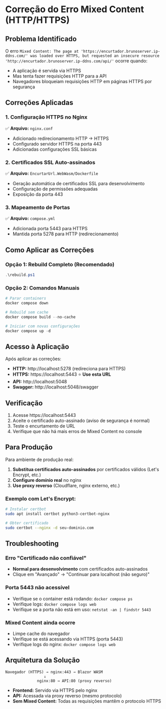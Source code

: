 # Correção do Erro Mixed Content (HTTP/HTTPS)

## Problema Identificado
O erro `Mixed Content: The page at 'https://encurtador.brunoserver.ip-ddns.com/' was loaded over HTTPS, but requested an insecure resource 'http://encurtador.brunoserver.ip-ddns.com/api/'` ocorre quando:

- A aplicação é servida via HTTPS
- Mas tenta fazer requisições HTTP para a API
- Navegadores bloqueiam requisições HTTP em páginas HTTPS por segurança

## Correções Aplicadas

### 1. Configuração HTTPS no Nginx
✅ **Arquivo:** `nginx.conf`
- Adicionado redirecionamento HTTP → HTTPS
- Configurado servidor HTTPS na porta 443
- Adicionadas configurações SSL básicas

### 2. Certificados SSL Auto-assinados
✅ **Arquivo:** `EncurtarUrl.WebWasm/Dockerfile`
- Geração automática de certificados SSL para desenvolvimento
- Configuração de permissões adequadas
- Exposição da porta 443

### 3. Mapeamento de Portas
✅ **Arquivo:** `compose.yml`
- Adicionada porta 5443 para HTTPS
- Mantida porta 5278 para HTTP (redirecionamento)

## Como Aplicar as Correções

### Opção 1: Rebuild Completo (Recomendado)
```powershell
.\rebuild.ps1
```

### Opção 2: Comandos Manuais
```powershell
# Parar containers
docker compose down

# Rebuild sem cache
docker compose build --no-cache

# Iniciar com novas configurações
docker compose up -d
```

## Acesso à Aplicação

Após aplicar as correções:

- **HTTP:** http://localhost:5278 (redireciona para HTTPS)
- **HTTPS:** https://localhost:5443 ⭐ **Use esta URL**
- **API:** http://localhost:5048
- **Swagger:** http://localhost:5048/swagger

## Verificação

1. Acesse https://localhost:5443
2. Aceite o certificado auto-assinado (aviso de segurança é normal)
3. Teste o encurtamento de URL
4. Verifique que não há mais erros de Mixed Content no console

## Para Produção

Para ambiente de produção real:

1. **Substitua certificados auto-assinados** por certificados válidos (Let's Encrypt, etc.)
2. **Configure domínio real** no nginx
3. **Use proxy reverso** (Cloudflare, nginx externo, etc.)

### Exemplo com Let's Encrypt:
```bash
# Instalar certbot
sudo apt install certbot python3-certbot-nginx

# Obter certificado
sudo certbot --nginx -d seu-dominio.com
```

## Troubleshooting

### Erro "Certificado não confiável"
- **Normal para desenvolvimento** com certificados auto-assinados
- Clique em "Avançado" → "Continuar para localhost (não seguro)"

### Porta 5443 não acessível
- Verifique se o container está rodando: `docker compose ps`
- Verifique logs: `docker compose logs web`
- Verifique se a porta não está em uso: `netstat -an | findstr 5443`

### Mixed Content ainda ocorre
- Limpe cache do navegador
- Verifique se está acessando via HTTPS (porta 5443)
- Verifique logs do nginx: `docker compose logs web`

## Arquitetura da Solução

```
Navegador (HTTPS) → nginx:443 → Blazor WASM
                 ↓
              nginx:80 → API:80 (proxy reverso)
```

- **Frontend:** Servido via HTTPS pelo nginx
- **API:** Acessada via proxy reverso (mesmo protocolo)
- **Sem Mixed Content:** Todas as requisições mantêm o protocolo HTTPS